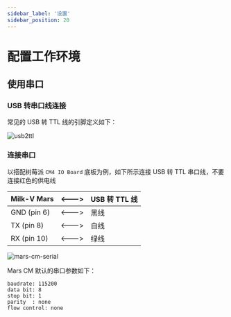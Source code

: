```yaml
---
sidebar_label: '设置'
sidebar_position: 20
---
```


# 配置工作环境

## 使用串口

### USB 转串口线连接

常见的 USB 转 TTL 线的引脚定义如下：

![usb2ttl](/docs/mars/usb2ttl.png)

### 连接串口

以搭配树莓派 `CM4 IO Board` 底板为例，如下所示连接 USB 转 TTL 串口线，不要连接红色的供电线

| Milk-V Mars  | <---> | USB 转 TTL 线 |
| ------------ | ----- | ------------ |
| GND (pin 6)  | <---> | 黑线 |
| TX  (pin 8)  | <---> | 白线 |
| RX  (pin 10) | <---> | 绿线 |

![mars-cm-serial](/docs/mars/cm/mars-cm-docs_boot_01.jpg)

Mars CM 默认的串口参数如下：

```
baudrate: 115200
data bit: 8
stop bit: 1
parity  : none
flow control: none
```
